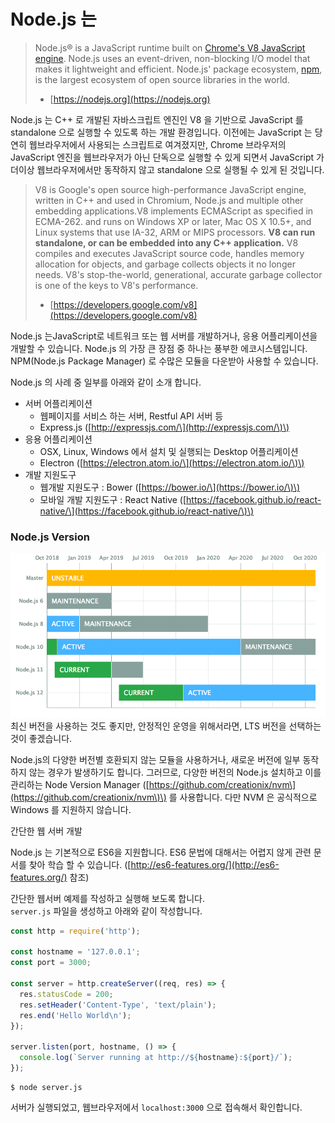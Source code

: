 # Node.js 는

> Node.js® is a JavaScript runtime built on [Chrome's V8 JavaScript engine](https://developers.google.com/v8/). Node.js uses an event-driven, non-blocking I/O model that makes it lightweight and efficient. Node.js' package ecosystem, [npm](https://www.npmjs.com/), is the largest ecosystem of open source libraries in the world.
>
> * [https://nodejs.org](https://nodejs.org)

Node.js 는 C++ 로 개발된 자바스크립트 엔진인 V8 을 기반으로 JavaScript 를 standalone 으로 실행할 수 있도록 하는 개발 환경입니다. 이전에는 JavaScript 는 당연히 웹브라우저에서 사용되는 스크립트로 여겨졌지만, Chrome 브라우저의 JavaScript 엔진을 웹브라우저가 아닌 단독으로 실행할 수 있게 되면서 JavaScript 가 더이상 웹브라우저에서만 동작하지 않고 standalone 으로 실행될 수 있게 된 것입니다.

> V8 is Google's open source high-performance JavaScript engine, written in C++ and used in Chromium, Node.js and multiple other embedding applications.V8 implements ECMAScript as specified in ECMA-262. and runs on Windows XP or later, Mac OS X 10.5+, and Linux systems that use IA-32, ARM or MIPS processors. **V8 can run standalone, or can be embedded into any C++ application.** V8 compiles and executes JavaScript source code, handles memory allocation for objects, and garbage collects objects it no longer needs. V8's stop-the-world, generational, accurate garbage collector is one of the keys to V8's performance.
>
> * [https://developers.google.com/v8](https://developers.google.com/v8)

Node.js 는JavaScript로 네트워크 또는 웹 서버를 개발하거나, 응용 어플리케이션을 개발할 수 있습니다. Node.js 의 가장 큰 장점 중 하나는 풍부한 에코시스템입니다. NPM\(Node.js Package Manager\) 로 수많은 모듈을 다운받아 사용할 수 있습니다.

Node.js 의 사례 중 일부를 아래와 같이 소개 합니다.

* 서버 어플리케이션
  * 웹페이지를 서비스 하는 서버, Restful API 서버 등
  * Express.js \([http://expressjs.com/\](http://expressjs.com/\)\)
* 응용 어플리케이션
  * OSX, Linux, Windows 에서 설치 및 실행되는 Desktop 어플리케이션
  * Electron \([https://electron.atom.io/\](https://electron.atom.io/\)\)
* 개발 지원도구
  * 웹개발 지원도구 : Bower \([https://bower.io/\](https://bower.io/\)\)
  * 모바일 개발 지원도구 : React Native \([https://facebook.github.io/react-native/\](https://facebook.github.io/react-native/\)\)

### Node.js Version

![](https://raw.githubusercontent.com/nodejs/LTS/master/schedule.png)최신 버전을 사용하는 것도 좋지만, 안정적인 운영을 위해서라면, LTS 버전을 선택하는 것이 좋겠습니다.

Node.js의 다양한 버전별 호환되지 않는 모듈을 사용하거나, 새로운 버전에 일부 동작하지 않는 경우가 발생하기도 합니다. 그러므로, 다양한 버전의 Node.js 설치하고 이를 관리하는 Node Version Manager \([https://github.com/creationix/nvm\](https://github.com/creationix/nvm\)\) 를 사용합니다. 다만 NVM 은 공식적으로 Windows 를 지원하지 않습니다.

간단한 웹 서버 개발

Node.js 는 기본적으로 ES6을 지원합니다. ES6 문법에 대해서는 어렵지 않게 관련 문서를 찾아 학습 할 수 있습니다. \([http://es6-features.org/](http://es6-features.org/) 참조\)

간단한 웹서버 예제를 작성하고 실행해 보도록 합니다.  
`server.js` 파일을 생성하고 아래와 같이 작성합니다.

```js
const http = require('http');

const hostname = '127.0.0.1';
const port = 3000;

const server = http.createServer((req, res) => {
  res.statusCode = 200;
  res.setHeader('Content-Type', 'text/plain');
  res.end('Hello World\n');
});

server.listen(port, hostname, () => {
  console.log(`Server running at http://${hostname}:${port}/`);
});
```

```
$ node server.js
```

서버가 실행되었고, 웹브라우저에서 `localhost:3000` 으로 접속해서 확인합니다.

